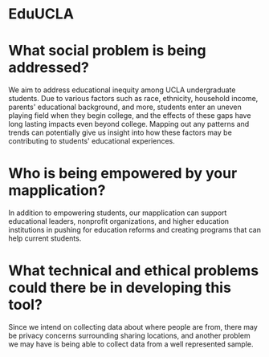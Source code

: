# EduUCLA
# What social problem is being addressed?
We aim to address educational inequity among UCLA undergraduate students. Due to various factors such as race, ethnicity, household income, parents' educational background, and more, students enter an uneven playing field when they begin college, and the effects of these gaps have long lasting impacts even beyond college. Mapping out any patterns and trends can potentially give us insight into how these factors may be contributing to students' educational experiences. 

# Who is being empowered by your mapplication?
In addition to empowering students, our mapplication can support educational leaders, nonprofit organizations, and higher education institutions in pushing for education reforms and creating programs that can help current students. 

# What technical and ethical problems could there be in developing this tool?
Since we intend on collecting data about where people are from, there may be privacy concerns surrounding sharing locations, and another problem we may have is being able to collect data from a well represented sample.
